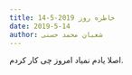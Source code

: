 ```yaml
---
title: خاطره روز 2019-5-14
date: 2019-5-14
author: شعبان محمد حسنی
---
```


اصلا یادم نمیاد امروز چی کار کردم.